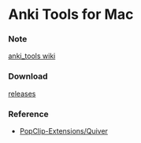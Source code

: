 Anki Tools for Mac
===

### Note

[anki_tools wiki](https://github.com/cdpath/anki_tools/wiki)


### Download

[releases](https://github.com/cdpath/anki_tools/releases)


### Reference

- [PopClip-Extensions/Quiver](https://github.com/pilotmoon/PopClip-Extensions/tree/0ea8420c1f2cc40da888d092e4a946c7ab0c50b4/source/Quiver)
